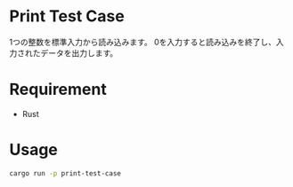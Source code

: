 # Print Test Case
1つの整数を標準入力から読み込みます。
0を入力すると読み込みを終了し、入力されたデータを出力します。

# Requirement
* Rust

# Usage
```bash
cargo run -p print-test-case
```
